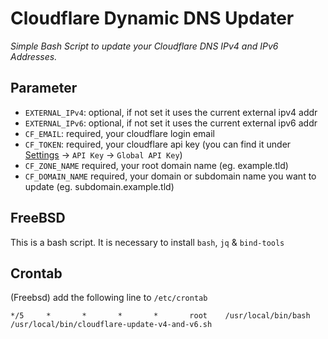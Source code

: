 # Cloudflare Dynamic DNS Updater

_Simple Bash Script to update your Cloudflare DNS IPv4 and IPv6 Addresses._

## Parameter

- `EXTERNAL_IPv4`: optional, if not set it uses the current external ipv4 addr
- `EXTERNAL_IPv6`: optional, if not set it uses the current external ipv6 addr
- `CF_EMAIL`: required, your cloudflare login email
- `CF_TOKEN`: required, your cloudflare api key (you can find it under [Settings](https://www.cloudflare.com/a/account/my-account) -> `API Key` -> `Global API Key`)
- `CF_ZONE_NAME` required, your root domain name (eg. example.tld)
- `CF_DOMAIN_NAME` required, your domain or subdomain name you want to update (eg. subdomain.example.tld)

## FreeBSD

This is a bash script. It is necessary to install `bash`, `jq` & `bind-tools`

## Crontab

(Freebsd) add the following line to `/etc/crontab`

```
*/5     *       *       *       *       root    /usr/local/bin/bash /usr/local/bin/cloudflare-update-v4-and-v6.sh
```
